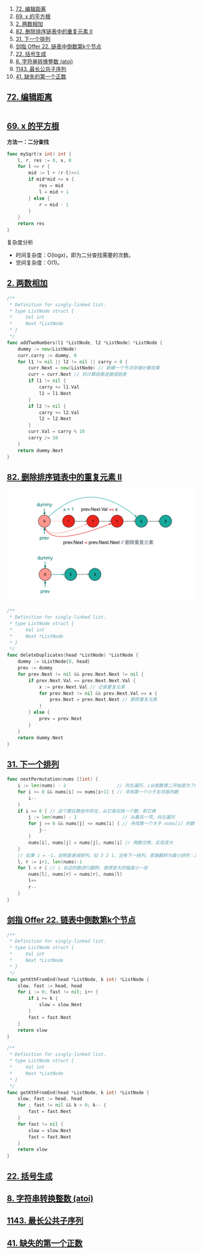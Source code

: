 

1. [72. 编辑距离](#72-编辑距离)
2. [69. x 的平方根](#69-x-的平方根)
3. [2. 两数相加](#2-两数相加)
4. [82. 删除排序链表中的重复元素 II](#82-删除排序链表中的重复元素-ii)
5. [31. 下一个排列](#31-下一个排列)
6. [剑指 Offer 22. 链表中倒数第k个节点](#剑指-offer-22-链表中倒数第k个节点)
7. [22. 括号生成](#22-括号生成)
8. [8. 字符串转换整数 (atoi)](#8-字符串转换整数-atoi)
9. [1143. 最长公共子序列](#1143-最长公共子序列)
10. [41. 缺失的第一个正数](#41-缺失的第一个正数)


## [72. 编辑距离](https://leetcode-cn.com/problems/edit-distance/) 

```go

```

## [69. x 的平方根](https://leetcode-cn.com/problems/sqrtx/)

**方法一：二分查找**

```go
func mySqrt(x int) int {
    l, r, res := 0, x, 0
    for l <= r {
        mid := l + (r-l)>>1
        if mid*mid <= x {
            res = mid
            l = mid + 1
        } else {
            r = mid - 1
        }
    }
    return res
}
```
复杂度分析

- 时间复杂度：O(logx)，即为二分查找需要的次数。
- 空间复杂度：O(1)。






## [2. 两数相加](https://leetcode-cn.com/problems/add-two-numbers/)


```go
/**
 * Definition for singly-linked list.
 * type ListNode struct {
 *     Val int
 *     Next *ListNode
 * }
 */
func addTwoNumbers(l1 *ListNode, l2 *ListNode) *ListNode {
	dummy := new(ListNode)
	curr,carry := dummy, 0
	for l1 != nil || l2 != nil || carry > 0 {
		curr.Next = new(ListNode) // 新建一个节点存储计算结果
		curr = curr.Next // 将计算结果连接成链表
		if l1 != nil {
			carry += l1.Val
			l1 = l1.Next
		}
		if l2 != nil {
			carry += l2.Val
			l2 = l2.Next
		}
		curr.Val = carry % 10
		carry /= 10
	}
	return dummy.Next
}
```



## [82. 删除排序链表中的重复元素 II](https://leetcode-cn.com/problems/remove-duplicates-from-sorted-list-ii/)


![](images/82.png)


```go
/**
 * Definition for singly-linked list.
 * type ListNode struct {
 *     Val int
 *     Next *ListNode
 * }
 */
func deleteDuplicates(head *ListNode) *ListNode {
	dummy := &ListNode{0, head}
	prev := dummy
	for prev.Next != nil && prev.Next.Next != nil {
		if prev.Next.Val == prev.Next.Next.Val {
			x := prev.Next.Val // 记录重复元素
			for prev.Next != nil && prev.Next.Val == x {
				prev.Next = prev.Next.Next // 删除重复元素
			}
		} else {
			prev = prev.Next
		}
	}
	return dummy.Next
}
```



## [31. 下一个排列](https://leetcode-cn.com/problems/next-permutation/)

```go
func nextPermutation(nums []int) {
	i := len(nums) - 2                   // 向左遍历，i从倒数第二开始是为了nums[i+1]要存在
	for i >= 0 && nums[i] >= nums[i+1] { // 寻找第一个小于右邻居的数
		i--
	}
	if i >= 0 { // 这个数在数组中存在，从它身后挑一个数，和它换
		j := len(nums) - 1                 // 从最后一项，向左遍历
		for j >= 0 && nums[j] <= nums[i] { // 寻找第一个大于 nums[i] 的数
			j--
		}
		nums[i], nums[j] = nums[j], nums[i] // 两数交换，实现变大
	}
	// 如果 i = -1，说明是递减排列，如 3 2 1，没有下一排列，直接翻转为最小排列：1 2 3
	l, r := i+1, len(nums)-1
	for l < r { // i 右边的数进行翻转，使得变大的幅度小一些
		nums[l], nums[r] = nums[r], nums[l]
		l++
		r--
	}
}
```


## [剑指 Offer 22. 链表中倒数第k个节点](https://leetcode-cn.com/problems/lian-biao-zhong-dao-shu-di-kge-jie-dian-lcof/)

```go
/**
 * Definition for singly-linked list.
 * type ListNode struct {
 *     Val int
 *     Next *ListNode
 * }
 */
func getKthFromEnd(head *ListNode, k int) *ListNode {
    slow, fast := head, head
    for i := 0; fast != nil; i++ {
        if i >= k {
            slow = slow.Next
        }
        fast = fast.Next
    }
    return slow
}
```


```go
/**
 * Definition for singly-linked list.
 * type ListNode struct {
 *     Val int
 *     Next *ListNode
 * }
 */
func getKthFromEnd(head *ListNode, k int) *ListNode {
    slow, fast := head, head
    for ; fast != nil && k > 0; k-- {
        fast = fast.Next
    }
    for fast != nil {
        slow = slow.Next
        fast = fast.Next
    }
    return slow
}
```




## [22. 括号生成](https://leetcode-cn.com/problems/generate-parentheses/)



## [8. 字符串转换整数 (atoi)](https://leetcode-cn.com/problems/string-to-integer-atoi/) 


## [1143. 最长公共子序列](https://leetcode-cn.com/problems/longest-common-subsequence/)

## [41. 缺失的第一个正数](https://leetcode-cn.com/problems/first-missing-positive/)